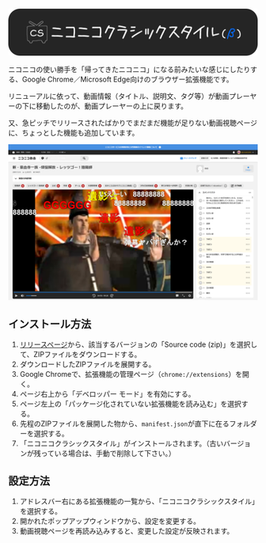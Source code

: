 ![ニコニコクラシックスタイル](/image/logo.png)

ニコニコの使い勝手を「帰ってきたニコニコ」になる前みたいな感じにしたりする、Google Chrome／Microsoft Edge向けのブラウザー拡張機能です。

リニューアルに依って、動画情報（タイトル、説明文、タグ等）が動画プレーヤーの下に移動したのが、動画プレーヤーの上に戻ります。

又、急ピッチでリリースされたばかりでまだまだ機能が足りない動画視聴ページに、ちょっとした機能も追加しています。

![](/image/preview_1.png)


## インストール方法

1. [リリースページ](https://github.com/Bymnet1845/niconico-classic/releases)から、該当するバージョンの「Source code (zip)」を選択して、ZIPファイルをダウンロードする。
2. ダウンロードしたZIPファイルを展開する。
3. Google Chromeで、拡張機能の管理ページ（`chrome://extensions`）を開く。
4. ページ右上から「デベロッパー モード」を有効にする。
5. ページ左上の「パッケージ化されていない拡張機能を読み込む」を選択する。
6. 先程のZIPファイルを展開した物から、`manifest.json`が直下に在るフォルダーを選択する。
7. 「ニコニコクラシックスタイル」がインストールされます。（古いバージョンが残っている場合は、手動で削除して下さい。）


## 設定方法

1. アドレスバー右にある拡張機能の一覧から、「ニコニコクラシックスタイル」を選択する。
2. 開かれたポップアップウィンドウから、設定を変更する。
3. 動画視聴ページを再読み込みすると、変更した設定が反映されます。
